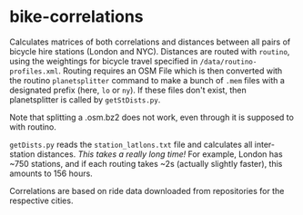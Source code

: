 bike-correlations
=================

Calculates matrices of both correlations and distances between all pairs of
bicycle hire stations (London and NYC). Distances are routed with `routino`,
using the weightings for bicycle travel specified in
`/data/routino-profiles.xml`. Routing requires an OSM File which is then
converted with the routino `planetsplitter` command to make a bunch of `.mem`
files with a designated prefix (here, ``lo`` or ``ny``). If these files don't
exist, then planetsplitter is called by `getStDists.py`.

Note that splitting a .osm.bz2 does not work, even through it is supposed to with routino.

`getDists.py` reads the `station_latlons.txt` file and calculates all
inter-station distances. *This takes a really long time!* For example, London
has ~750 stations, and if each routing takes ~2s (actually slightly faster),
this amounts to 156 hours.

Correlations are based on ride data downloaded from repositories for the
respective cities.
